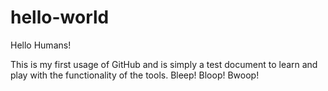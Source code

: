 # hello-world

Hello Humans!

This is my first usage of GitHub and is simply a test document to learn and play with the functionality of the tools.
Bleep! Bloop! Bwoop!

